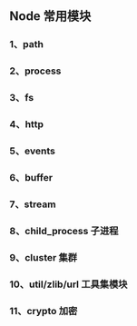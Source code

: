 ## Node 常用模块

### 1、path

### 2、process

### 3、fs

### 4、http

### 5、events

### 6、buffer

### 7、stream

### 8、child_process 子进程

### 9、cluster 集群

### 10、util/zlib/url 工具集模块

### 11、crypto 加密
